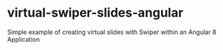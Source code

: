 # virtual-swiper-slides-angular
Simple example of creating virtual slides with Swiper within an Angular 8 Application
